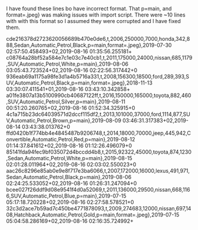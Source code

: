I have found these lines bo have incorrect format. That p=main, and format=.jpeg} was making issues with import script.
There were ~10 lines with with this format so I assumed they were corrupted and I have fixed them.

cde216378d2723620056689b470e0de6,t,2006,250000,7000,honda,342,888,Sedan,Automatic,Petrol,Black,p=main,format=.jpeg},2019-07-30 02:57:50.458493+02,2019-08-16 01:35:56.255181+
c08764a28bf52a584e7c1e03c7e40cb1,t,2011,175000,24000,nissan,685,1179,SUV,Automatic,Petrol,White,p=main},2019-08-06 03:05:43.723524+02,2019-08-16 02:22:56.317442+0
936eab69a1175a98fe3d1a4b5716a331,t,2008,156300,18500,ford,289,393,SUV,Automatic,Petrol,Black,p=main,format=.jpeg},2018-11-13 03:30:07.411541+01,2019-08-16 03:43:10.342858+
a01fe3807a13b5100990cb40687122ff,t,2016,150000,165000,toyota,882,460,SUV,Automatic,Petrol,Silver,p=main},2019-08-11 00:51:20.260765+02,2019-08-16 01:52:34.325915+0
4c1a715b23dc64039571d2dccf115df2,t,2013,101000,37000,ford,1114,877,SUV,Automatic,Petrol,Brown,p=main},2019-08-09 03:46:31.317383+02,2019-08-14 03:43:38.013762+0
ffd0420b1f774bb4e4845487b9206748,t,2014,18000,70000,jeep,445,942,Convertible,Automatic,Petrol,Red,p=main},2019-08-12 01:14:37.841612+02,2019-08-16 01:12:26.496079+0
85141fda94fec9bf035072d4bccdd4b8,t,2015,92322,45000,toyota,874,1230,Sedan,Automatic,Petrol,White,p=main},2019-08-15 02:01:28.011964+02,2019-08-16 02:03:02.550023+0
aac26c8296e85ab0e9e8f717e3ba6066,t,2007,172000,16000,lexus,491,971,Sedan,Automatic,Petrol,Black,p=main},2019-08-06 02:24:25.533052+02,2019-08-16 01:26:31.247094+0
bcee027f26ddf9d08e9541f4d0a52069,t,2011,136000,29500,nissan,668,1166,SUV,Automatic,Petrol,Blue,p=main},2019-07-15 05:17:18.720228+02,2019-08-16 02:27:58.578521+0
32c3d2ace7b59ad7c450be4771878093,t,2009,274683,12000,nissan,697,1408,Hatchback,Automatic,Petrol,Gold,p=main,format=.jpeg},2019-07-15 05:04:58.286169+02,2019-08-16 02:16:35.724992+

